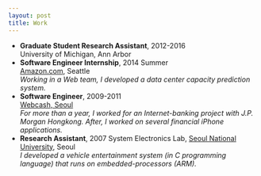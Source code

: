 ```yaml
---
layout: post
title: Work
---
```


- **Graduate Student Research Assistant**, 2012-2016  
  University of Michigan, Ann Arbor
- **Software Engineer Internship**, 2014 Summer  
  [Amazon.com](http://www.amazon.com/), Seattle  
  *Working in a Web team, I developed a data center capacity prediction system.*
- **Software Engineer**, 2009-2011  
  [Webcash, Seoul](http://www.webcash.co.kr/v6/eng/com/com01.jsp)  
  *For more than a year, I worked for an Internet-banking project with J.P. Morgan
  Hongkong. After, I worked on several financial iPhone applications.*
- **Research Assistant**, 2007
  System Electronics Lab, [Seoul National University](http://ee.snu.ac.kr/en), Seoul  
  *I developed a vehicle entertainment system (in C programming language) that runs
  on embedded-processors (ARM).*

